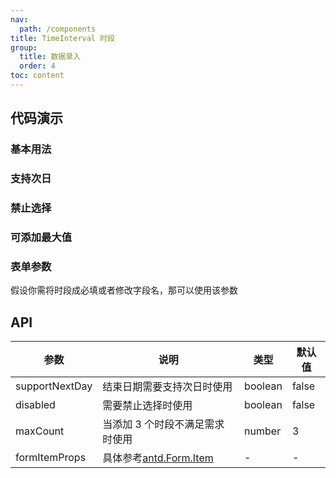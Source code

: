 ```yaml
---
nav:
  path: /components
title: TimeInterval 时段
group:
  title: 数据录入
  order: 4
toc: content
---
```


## 代码演示

### 基本用法

<code src="./demo/base.tsx"></code>

### 支持次日

<code src="./demo/nextDay.tsx"></code>

### 禁止选择

<code src="./demo/disabled.tsx"></code>

### 可添加最大值

<code src="./demo/maxCount.tsx"></code>

### 表单参数

假设你需将时段成必填或者修改字段名，那可以使用该参数

<code src="./demo/formItemProps.tsx"></code>

## API

| 参数           | 说明                                                                     | 类型    | 默认值 |
| -------------- | ------------------------------------------------------------------------ | ------- | ------ |
| supportNextDay | 结束日期需要支持次日时使用                                               | boolean | false  |
| disabled       | 需要禁止选择时使用                                                       | boolean | false  |
| maxCount       | 当添加 3 个时段不满足需求时使用                                          | number  | 3      |
| formItemProps  | 具体参考[antd.Form.Item](https://ant.design/components/form-cn#formitem) | -       | -      |
